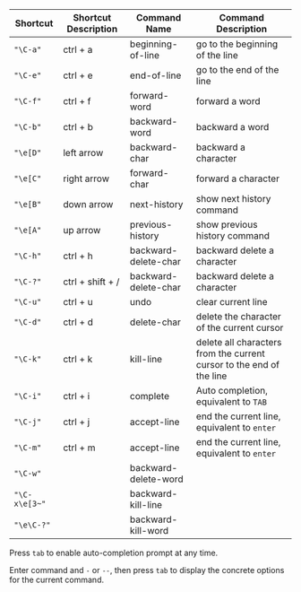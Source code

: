 | Shortcut      | Shortcut Description | Command Name         | Command Description                                                  |
| ------------- | -------------------- | -------------------- | -------------------------------------------------------------------- |
| `"\C-a"`      | ctrl + a             | beginning-of-line    | go to the beginning of the line                                      |
| `"\C-e"`      | ctrl + e             | end-of-line          | go to the end of the line                                            |
| `"\C-f"`      | ctrl + f             | forward-word         | forward a word                                                       |
| `"\C-b"`      | ctrl + b             | backward-word        | backward a word                                                      |
| `"\e[D"`      | left arrow           | backward-char        | backward a character                                                 |
| `"\e[C"`      | right arrow          | forward-char         | forward a character                                                  |
| `"\e[B"`      | down arrow           | next-history         | show next history command                                            |
| `"\e[A"`      | up arrow             | previous-history     | show previous history command                                        |
| `"\C-h"`      | ctrl + h             | backward-delete-char | backward delete a character                                          |
| `"\C-?"`      | ctrl + shift + /     | backward-delete-char | backward delete a character                                          |
| `"\C-u"`      | ctrl + u             | undo                 | clear current line                                                   |
| `"\C-d"`      | ctrl + d             | delete-char          | delete the character of the current cursor                           |
| `"\C-k"`      | ctrl + k             | kill-line            | delete all characters from the current cursor to the end of the line |
| `"\C-i"`      | ctrl + i             | complete             | Auto completion, equivalent to `TAB`                                 |
| `"\C-j"`      | ctrl + j             | accept-line          | end the current line, equivalent to `enter`                          |
| `"\C-m"`      | ctrl + m             | accept-line          | end the current line, equivalent to `enter`                          |
| `"\C-w"`      |                      | backward-delete-word |                                                                      |
| `"\C-x\e[3~"` |                      | backward-kill-line   |                                                                      |
| `"\e\C-?"`    |                      | backward-kill-word   |                                                                      |

Press `tab` to enable auto-completion prompt at any time.

Enter command and `-` or `--`, then press `tab` to display the concrete options for the current command.
